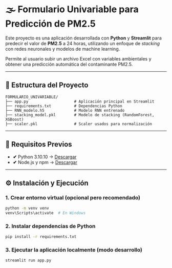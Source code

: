 # 🌫 Formulario Univariable para Predicción de PM2.5

Este proyecto es una aplicación desarrollada con **Python** y **Streamlit**  para predecir el valor de **PM2.5** a 24 horas, utilizando un enfoque de *stacking* con redes neuronales y modelos de machine learning.

Permite al usuario subir un archivo Excel con variables ambientales y obtener una predicción automática del contaminante PM2.5.

---

## 📂 Estructura del Proyecto

```
FORMULARIO_UNIVARIABLE/
├── app.py                    # Aplicación principal en Streamlit
├── requirements.txt          # Dependencias Python
├── RNN_modelo.h5             # Modelo RNN entrenado
├── stacking_model.pkl        # Modelo de stacking (RandomForest, XGBoost)
├── scaler.pkl                # Scaler usados para normalización
```

---

## 🧠 Requisitos Previos

- **✔** Python 3.10.10 → [Descargar](https://www.python.org/downloads/windows/)
- **✔** Node.js y npm → [Descargar](https://nodejs.org/)

---

## ⚙️ Instalación y Ejecución

### 1. Crear entorno virtual (opcional pero recomendado)

```bash
python -m venv venv
venv\Scripts\activate  # En Windows
```

### 2. Instalar dependencias de Python

```bash
pip install -r requirements.txt
```

### 3. Ejecutar la aplicación localmente (modo desarrollo)

```bash
streamlit run app.py
```